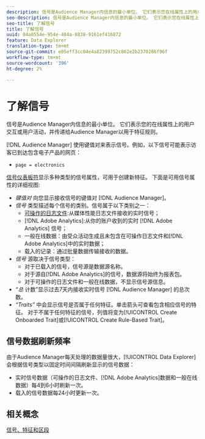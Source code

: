 ```yaml
---
description: 信号是Audience Manager内信息的最小单位。 它们表示您在线属性上的用户交互或用户活动，并传递给Audience Manager以用于特征规则。
seo-description: 信号是Audience Manager内信息的最小单位。 它们表示您在线属性上的用户交互或用户活动，并传递给Audience Manager以用于特征规则。
seo-title: 了解信号
title: 了解信号
uuid: 04a0554e-954e-484a-8838-9161ef416872
feature: Data Explorer
translation-type: tm+mt
source-git-commit: e05eff3cc04e4a82399752c862e2b2370286f96f
workflow-type: tm+mt
source-wordcount: '396'
ht-degree: 2%

---
```



# 了解信号

信号是Audience Manager内信息的最小单位。 它们表示您的在线属性上的用户交互或用户活动，并传递给Audience Manager以用于特征规则。

[!DNL Audience Manager] 使用键值对来表示信号。例如，以下信号可能表示访客已到达包含电子产品的网页：

* `page = electronics`

[信号仪表板符](../../features/data-explorer/data-explorer-signals-dashboard.md)显示多种类型的信号属性，可用于创建新特征。 下面是可用信号属性的详细视图:

* *键值对* 向您显示接收信号的键值对 [!DNL Audience Manager]。
* *信号* 类型描述每个信号的类别。信号属于以下类别之一：
   * [可操作的日志文件](/help/using/integration/media-data-integration/actionable-log-files.md):从媒体性能日志文件接收的实时信号；
   * [!DNL Adobe Analytics]:从你的账户收到的实时 [!DNL Adobe Analytics] 信号；
   * 一般在线数据：由受众活动生成且未包含在可操作日志文件和[!DNL Adobe Analytics]中的实时数据；
   * 载入的记录：通过批量数据传输接收的数据。
* *信号* 源取决于信号类型：
   * 对于已载入的信号，信号源是数据源名称。
   * 对于源自[!DNL Adobe Analytics]的信号，数据源将始终为报表包。
   * 对于可操作的日志文件和一般在线数据，不显示信号源信息。
* *“总* 计数”显示过去7天内接收实时信号 [!DNL Audience Manager] 的总次数。
* *“Traits”* 中会显示信号是否属于任何特征。单击箭头可查看包含相应信号的特征。 对于不属于任何特征的信号，列值将变为[!UICONTROL Create Onboarded Trait]或[!UICONTROL Create Rule-Based Trait]。

## 信号数据刷新频率

由于Audience Manager每天处理的数据量很大，[!UICONTROL Data Explorer]会根据信号类型以固定时间间隔刷新显示的信号数据：

* 实时信号数据（可操作的日志文件、[!DNL Adobe Analytics]数据和一般在线数据）每4到6小时刷新一次。
* 载入的信号数据每24小时更新一次。

## 相关概念

[信号、特征和区段](/help/using/reference/signal-trait-segment.md)
